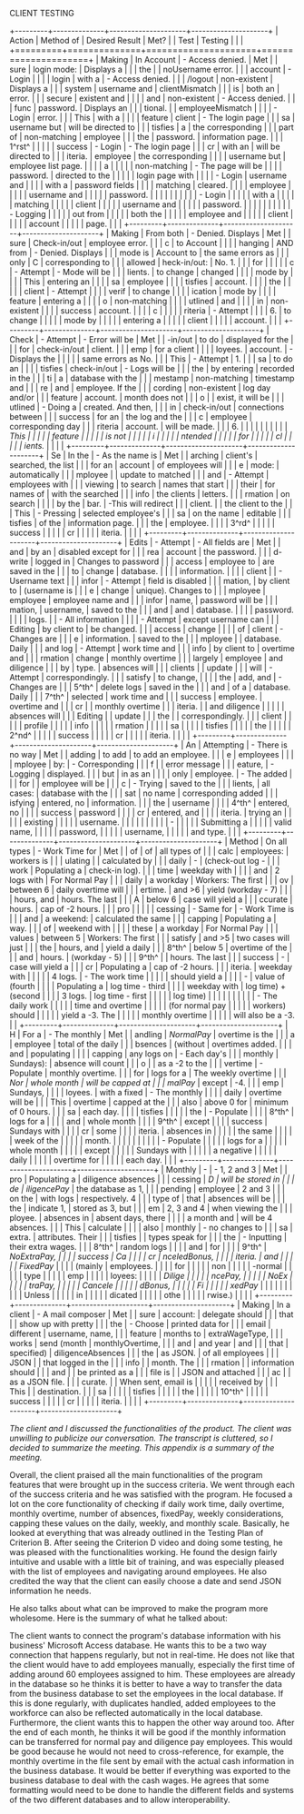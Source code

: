 CLIENT TESTING

+---------+--------------+---------------------+---------------------+
| Action  | Method of    | Desired Result      | Met?                |
| Test    | Testing      |                     |                     |
+=========+==============+=====================+=====================+
| Making  | In Account   | \- Access denied.   | Met                 |
| sure    | login mode:  | Displays a          |                     |
| the     |              | noUsername error.   |                     |
| account | \- Login     |                     |                     |
| login   | with a       | \- Access denied.   |                     |
| /logout | non-existent | Displays a          |                     |
| system  | username and | clientMismatch      |                     |
| is      | both an      | error.              |                     |
| secure  | existent and |                     |                     |
| and     | non-existent | \- Access denied.   |                     |
| func    | password.    | Displays an         |                     |
| tional. |              | employeeMismatch    |                     |
|         | \- Login     | error.              |                     |
| This    | with a       |                     |                     |
| feature | client       | \- The login page   |                     |
| sa      | username but | will be directed to |                     |
| tisfies | a            | the corresponding   |                     |
| part of | non-matching | employee            |                     |
| the     | password.    | information page.   |                     |
| 1^rst^  |              |                     |                     |
| success | \- Login     | \- The login page   |                     |
| cr      | with an      | will be directed to |                     |
| iteria. | employee     | the corresponding   |                     |
|         | username but | employee list page. |                     |
|         | a            |                     |                     |
|         | non-matching | \- The page will be |                     |
|         | password.    | directed to the     |                     |
|         |              | login page with     |                     |
|         | \- Login     | username and        |                     |
|         | with a       | password fields     |                     |
|         | matching     | cleared.            |                     |
|         | employee     |                     |                     |
|         | username and |                     |                     |
|         | password.    |                     |                     |
|         |              |                     |                     |
|         | \- Login     |                     |                     |
|         | with a       |                     |                     |
|         | matching     |                     |                     |
|         | client       |                     |                     |
|         | username and |                     |                     |
|         | password.    |                     |                     |
|         |              |                     |                     |
|         | \- Logging   |                     |                     |
|         | out from     |                     |                     |
|         | both the     |                     |                     |
|         | employee and |                     |                     |
|         | client       |                     |                     |
|         | account      |                     |                     |
|         | page.        |                     |                     |
+---------+--------------+---------------------+---------------------+
| Making  | From both    | \- Denied. Displays | Met                 |
| sure    | Check-in/out | employee error.     |                     |
| c       | to Account   |                     |                     |
| hanging | AND from     | \- Denied. Displays |                     |
| mode is | Account to   | the same errors as  |                     |
| only    | C            | corresponding to    |                     |
| allowed | heck-in/out: | No. 1.              |                     |
| for     |              |                     |                     |
| c       | \- Attempt   | \- Mode will be     |                     |
| lients. | to change    | changed             |                     |
|         | mode by      |                     |                     |
| This    | entering an  |                     |                     |
| sa      | employee     |                     |                     |
| tisfies | account.     |                     |                     |
| the     |              |                     |                     |
| client  | \- Attempt   |                     |                     |
| verif   | to change    |                     |                     |
| ication | mode by      |                     |                     |
| feature | entering a   |                     |                     |
| o       | non-matching |                     |                     |
| utlined | and          |                     |                     |
| in      | non-existent |                     |                     |
| success | account.     |                     |                     |
| c       |              |                     |                     |
| riteria | \- Attempt   |                     |                     |
| 6.      | to change    |                     |                     |
|         | mode by      |                     |                     |
|         | entering a   |                     |                     |
|         | client       |                     |                     |
|         | account.     |                     |                     |
+---------+--------------+---------------------+---------------------+
| Check   | \- Attempt   | \- Error will be    | Met                 |
| -in/out | to do        | displayed for the   |                     |
| for     | check-in/out | client.             |                     |
| emp     | for a client |                     |                     |
| loyees. | account.     | \- Displays the     |                     |
|         |              | same errors as No.  |                     |
| This    | \- Attempt   | 1.                  |                     |
| sa      | to do an     |                     |                     |
| tisfies | check-in/out | \- Logs will be     |                     |
| the     | by entering  | recorded in the     |                     |
| ti      | a            | database with the   |                     |
| mestamp | non-matching | timestamp and       |                     |
| re      | and          | employee. If the    |                     |
| cording | non-existent | log day and/or      |                     |
| feature | account.     | month does not      |                     |
| o       |              | exist, it will be   |                     |
| utlined | \- Doing a   | created. And then,  |                     |
| in      | check-in/out | connections between |                     |
| success | for an       | the log and the     |                     |
| c       | employee     | corresponding day   |                     |
| riteria | account.     | will be made.       |                     |
| 6.      |              |                     |                     |
|         |              |                     |                     |
| *This   |              |                     |                     |
| feature |              |                     |                     |
| is not  |              |                     |                     |
| i       |              |                     |                     |
| ntended |              |                     |                     |
| for     |              |                     |                     |
| cl      |              |                     |                     |
| ients.* |              |                     |                     |
+---------+--------------+---------------------+---------------------+
| Se      | In the       | \- As the name is   | Met                 |
| arching | client's     | searched, the list  |                     |
| for an  | account      | of employees will   |                     |
| e       | mode:        | automatically       |                     |
| mployee |              | update to matched   |                     |
| and     | \- Attempt   | employees with      |                     |
| viewing | to search    | names that start    |                     |
| their   | for names of | with the searched   |                     |
| info    | the clients  | letters.            |                     |
| rmation | on search    |                     |                     |
| by the  | bar.         | -This will redirect |                     |
| client. |              | the client to the   |                     |
| This    | \- Pressing  | selected employee's |                     |
| sa      | on the name  | editable            |                     |
| tisfies | of the       | information page.   |                     |
| the     | employee.    |                     |                     |
| 3^rd^   |              |                     |                     |
| success |              |                     |                     |
| cr      |              |                     |                     |
| iteria. |              |                     |                     |
+---------+--------------+---------------------+---------------------+
| Edits   | \- Attempt   | \- All fields are   | Met                 |
| and     | by an        | disabled except for |                     |
| rea     | account      | the password.       |                     |
| d-write | logged in    | Changes to password |                     |
| access  | employee to  | are saved in the    |                     |
| to      | change       | database.           |                     |
|         | information. |                     |                     |
| client  |              | \- Username text    |                     |
| infor   | \- Attempt   | field is disabled   |                     |
| mation, | by client to | (username is        |                     |
| e       | change       | unique). Changes to |                     |
| mployee | employee     | employee name and   |                     |
| infor   | name,        | password will be    |                     |
| mation, | username,    | saved to the        |                     |
| and     | and          | database.           |                     |
|         | password.    |                     |                     |
| logs.   |              | \- All information  |                     |
|         | \- Attempt   | except username can |                     |
| Editing | by client to | be changed.         |                     |
| access  | change       |                     |                     |
| of      | client       | \- Changes are      |                     |
| e       | information. | saved to the        |                     |
| mployee |              | database. Daily     |                     |
| and log | \- Attempt   | work time and       |                     |
| info    | by client to | overtime and        |                     |
| rmation | change       | monthly overtime    |                     |
| largely | employee     | and diligence       |                     |
| by      | type.        | absences will       |                     |
| clients |              | update              |                     |
| will    | \- Attempt   | correspondingly.    |                     |
| satisfy | to change,   |                     |                     |
| the     | add, and     | \- Changes are      |                     |
| 5^th^   | delete logs  | saved in the        |                     |
| and     | of a         | database. Daily     |                     |
| 7^th^   | selected     | work time and       |                     |
| success | employee.    | overtime and        |                     |
| cr      |              | monthly overtime    |                     |
| iteria. |              | and diligence       |                     |
|         |              | absences will       |                     |
| Editing |              | update              |                     |
| the     |              | correspondingly.    |                     |
| client  |              |                     |                     |
| profile |              |                     |                     |
| info    |              |                     |                     |
| rmation |              |                     |                     |
| sa      |              |                     |                     |
| tisfies |              |                     |                     |
| the     |              |                     |                     |
| 2^nd^   |              |                     |                     |
| success |              |                     |                     |
| cr      |              |                     |                     |
| iteria. |              |                     |                     |
+---------+--------------+---------------------+---------------------+
| An      | Attempting   | \- There is no way  | Met                 |
| adding  | to add       | to add an employee. |                     |
| e       | employees    |                     |                     |
| mployee | by:          | \- Corresponding    |                     |
| f       |              | error message       |                     |
| eature, | \- Logging   | displayed.          |                     |
| but     | in as an     |                     |                     |
| only    | employee.    | \- The added        |                     |
| for     |              | employee will be    |                     |
| c       | \- Trying    | saved to the        |                     |
| lients, | all cases:   | database with the   |                     |
| sat     | no name      | corresponding added |                     |
| isfying | entered, no  | information.        |                     |
| the     | username     |                     |                     |
| 4^th^   | entered, no  |                     |                     |
| success | password     |                     |                     |
| cr      | entered, and |                     |                     |
| iteria. | trying an    |                     |                     |
|         | existing     |                     |                     |
|         | username.    |                     |                     |
|         |              |                     |                     |
|         | \-           |                     |                     |
|         | Submitting a |                     |                     |
|         | valid name,  |                     |                     |
|         | password,    |                     |                     |
|         | username,    |                     |                     |
|         | and type.    |                     |                     |
+---------+--------------+---------------------+---------------------+
| Method  | On all types | \- Work Time for    | Met                 |
| of      | of           | all types of        |                     |
| calc    | employees:   | workers is          |                     |
| ulating |              | calculated by       |                     |
| daily   | \-           | (check-out log -    |                     |
| work    | Populating a | check-in log).      |                     |
| time    | weekday with |                     |                     |
| and     | 2 logs with  | For Normal Pay      |                     |
| daily   | a workday    | Workers: The first  |                     |
| ov      | between 6    | daily overtime will |                     |
| ertime. | and \>6      | yield (workday - 7) |                     |
|         | hours, and   | hours. The last     |                     |
| A       | below 6      | case will yield a   |                     |
| ccurate | hours.       | cap of -2 hours.    |                     |
| pro     |              |                     |                     |
| cessing | \- Same for  | \- Work Time is     |                     |
| and     | a weekend:   | calculated the same |                     |
| capping | Populating a | way.                |                     |
| of      | weekend with |                     |                     |
| these   | a workday    | For Normal Pay      |                     |
| values  | between 5    | Workers: The first  |                     |
| satisfy | and \>5      | two cases will just |                     |
| the     | hours, and   | yield a daily       |                     |
| 8^th^   | below 5      | overtime of the     |                     |
| and     | hours.       | (workday - 5)       |                     |
| 9^th^   |              | hours. The last     |                     |
| success | \-           | case will yield a   |                     |
| cr      | Populating a | cap of -2 hours.    |                     |
| iteria. | weekday with |                     |                     |
|         | 4 logs.      | \- The work time    |                     |
|         |              | should yield a      |                     |
|         | \-           | value of (fourth    |                     |
|         | Populating a | log time - third    |                     |
|         | weekday with | log time) + (second |                     |
|         | 3 logs.      | log time - first    |                     |
|         |              | log time)           |                     |
|         |              |                     |                     |
|         |              | \- The daily work   |                     |
|         |              | time and overtime   |                     |
|         |              | (for normal pay     |                     |
|         |              | workers) should     |                     |
|         |              | yield a -3. The     |                     |
|         |              | monthly overtime    |                     |
|         |              | will also be a -3.  |                     |
+---------+--------------+---------------------+---------------------+
| H       | For a        | \- The monthly      | Met                 |
| andling | *NormalPay*  | overtime is the     |                     |
| a       | employee     | total of the daily  |                     |
| bsences | (without     | overtimes added.    |                     |
| and     | populating   |                     |                     |
| capping | any logs on  | \- Each day's       |                     |
| monthly | Sundays):    | absence will count  |                     |
| o       |              | as a -2 to the      |                     |
| vertime | \- Populate  | monthly overtime.   |                     |
| for     | logs for a   | The weekly overtime |                     |
| *Nor    | whole month  | will be capped at   |                     |
| malPay* | except       | -4.                 |                     |
| emp     | Sundays,     |                     |                     |
| loyees. | with a fixed | \- The monthly      |                     |
|         | daily        | overtime will be    |                     |
| This    | overtime     | capped at the       |                     |
| also    | above 0 for  | minimum of 0 hours. |                     |
| sa      | each day.    |                     |                     |
| tisfies |              |                     |                     |
| the     | \- Populate  |                     |                     |
| 8^th^   | logs for a   |                     |                     |
| and     | whole month  |                     |                     |
| 9^th^   | except       |                     |                     |
| success | Sundays with |                     |                     |
| cr      | some         |                     |                     |
| iteria. | absences in  |                     |                     |
|         | the same     |                     |                     |
|         | week of the  |                     |                     |
|         | month.       |                     |                     |
|         |              |                     |                     |
|         | \- Populate  |                     |                     |
|         | logs for a   |                     |                     |
|         | whole month  |                     |                     |
|         | except       |                     |                     |
|         | Sundays with |                     |                     |
|         | a negative   |                     |                     |
|         | daily        |                     |                     |
|         | overtime for |                     |                     |
|         | each day.    |                     |                     |
+---------+--------------+---------------------+---------------------+
| Monthly | \-           | \- 1, 2 and 3       | Met                 |
| pro     | Populating a | diligence absences  |                     |
| cessing | *D           | will be stored in   |                     |
| de      | iligencePay* | the database as 1,  |                     |
| pending | employee     | 2 and 3             |                     |
| on the  | with logs    | respectively. 4     |                     |
| type of | that         | absences will be    |                     |
| the     | indicate 1,  | stored as 3, but    |                     |
| em      | 2, 3 and 4   | when viewing the    |                     |
| ployee. | absences in  | absent days, there  |                     |
|         | a month and  | will be 4 absences. |                     |
| This    | calculate    |                     |                     |
| also    | monthly      | \- no changes to    |                     |
| sa      | extra.       | attributes. Their   |                     |
| tisfies |              | types speak for     |                     |
| the     | \- Inputting | their extra wages.  |                     |
| 8^th^   | random logs  |                     |                     |
| and     | for          |                     |                     |
| 9^th^   | *NoExtraPay, |                     |                     |
| success | Ca           |                     |                     |
| cr      | nceledBonus, |                     |                     |
| iteria. | and          |                     |                     |
|         | FixedPay*    |                     |                     |
| (mainly | employees.   |                     |                     |
| for     |              |                     |                     |
| non     |              |                     |                     |
| -normal |              |                     |                     |
| type    |              |                     |                     |
| emp     |              |                     |                     |
| loyees: |              |                     |                     |
| *Dilige |              |                     |                     |
| ncePay, |              |                     |                     |
| NoEx    |              |                     |                     |
| traPay, |              |                     |                     |
| Cancele |              |                     |                     |
| dBonus, |              |                     |                     |
| Fi      |              |                     |                     |
| xedPay* |              |                     |                     |
|         |              |                     |                     |
| Unless  |              |                     |                     |
| in      |              |                     |                     |
| dicated |              |                     |                     |
| othe    |              |                     |                     |
| rwise.) |              |                     |                     |
+---------+--------------+---------------------+---------------------+
| Making  | In a client  | \- A mail composer  | Met                 |
| sure    | account:     | delegate should     |                     |
| that    |              | show up with pretty |                     |
| the     | \- Choose    | printed data for    |                     |
| email   | different    | username, name,     |                     |
| feature | months to    | extraWageType,      |                     |
| works   | send (month  | monthlyOvertime,    |                     |
| and     | and year     | and                 |                     |
| that    | specified)   | diligenceAbsences   |                     |
| the     | as JSON.     | of all employees    |                     |
| JSON    |              | that logged in the  |                     |
| info    |              | month. The          |                     |
| rmation |              | information should  |                     |
| and     |              | be printed as a     |                     |
| file is |              | JSON and attached   |                     |
| ac      |              | as a JSON file.     |                     |
| curate. |              | When sent, email is |                     |
|         |              | received by         |                     |
| This    |              | destination.        |                     |
| sa      |              |                     |                     |
| tisfies |              |                     |                     |
| the     |              |                     |                     |
| 10^th^  |              |                     |                     |
| success |              |                     |                     |
| cr      |              |                     |                     |
| iteria. |              |                     |                     |
+---------+--------------+---------------------+---------------------+

*The client and I discussed the functionalities of the product. The
client was unwilling to publicize our conversation. The transcript is
cluttered, so I decided to summarize the meeting. This appendix is a
summary of the meeting.*

Overall, the client praised all the main functionalities of the program
features that were brought up in the success criteria. We went through
each of the success criteria and he was satisfied with the program. He
focused a lot on the core functionality of checking if daily work time,
daily overtime, monthly overtime, number of absences, fixedPay, weekly
considerations, capping these values on the daily, weekly, and monthly
scale. Basically, he looked at everything that was already outlined in
the Testing Plan of Criterion B. After seeing the Criterion D video and
doing some testing, he was pleased with the functionalities working. He
found the design fairly intuitive and usable with a little bit of
training, and was especially pleased with the list of employees and
navigating around employees. He also credited the way that the client
can easily choose a date and send JSON information he needs.

He also talks about what can be improved to make the program more
wholesome. Here is the summary of what he talked about:

The client wants to connect the program's database information with his
business' Microsoft Access database. He wants this to be a two way
connection that happens regularly, but not in real-time. He does not
like that the client would have to add employees manually, especially
the first time of adding around 60 employees assigned to him. These
employees are already in the database so he thinks it is better to have
a way to transfer the data from the business database to set the
employees in the local database. If this is done regularly, with
duplicates handled, added employees to the workforce can also be
reflected automatically in the local database. Furthermore, the client
wants this to happen the other way around too. After the end of each
month, he thinks it will be good if the monthly information can be
transferred for normal pay and diligence pay employees. This would be
good because he would not need to cross-reference, for example, the
monthly overtime in the file sent by email with the actual cash
information in the business database. It would be better if everything
was exported to the business database to deal with the cash wages. He
agrees that some formatting would need to be done to handle the
different fields and systems of the two different databases and to allow
interoperability.
